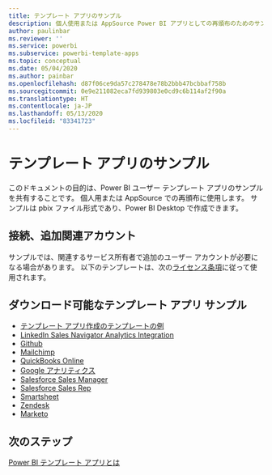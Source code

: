 ```yaml
---
title: テンプレート アプリのサンプル
description: 個人使用または AppSource Power BI アプリとしての再頒布のためのサンプル
author: paulinbar
ms.reviewer: ''
ms.service: powerbi
ms.subservice: powerbi-template-apps
ms.topic: conceptual
ms.date: 05/04/2020
ms.author: painbar
ms.openlocfilehash: d87f06ce9da57c278478e78b2bbb47bcbbaf758b
ms.sourcegitcommit: 0e9e211082eca7fd939803e0cd9c6b114af2f90a
ms.translationtype: HT
ms.contentlocale: ja-JP
ms.lasthandoff: 05/13/2020
ms.locfileid: "83341723"
---
```

# <a name="template-apps-samples"></a>テンプレート アプリのサンプル

このドキュメントの目的は、Power BI ユーザー テンプレート アプリのサンプルを共有することです。 個人用または AppSource での再頒布に使用します。 サンプルは pbix ファイル形式であり、Power BI Desktop で作成できます。

## <a name="connection-additional-related-accounts"></a>接続、追加関連アカウント

サンプルでは、関連するサービス所有者で追加のユーザー アカウントが必要になる場合があります。  以下のテンプレートは、次の[ライセンス条項](https://templateapps.blob.core.windows.net/sampletemplateapps/Sample-Templates-for-app-on-appsource.pdf)に従って使用されます。

## <a name="downloadable-template-apps-samples"></a>ダウンロード可能なテンプレート アプリ サンプル

* [テンプレート アプリ作成のテンプレートの例](https://templateapps.blob.core.windows.net/sampletemplateapps/TemplateforTemplateApps.zip)
* [LinkedIn Sales Navigator Analytics Integration](https://templateapps.blob.core.windows.net/sampletemplateapps/SalesNavigatorTemplate.pbix)
* [Github](https://templateapps.blob.core.windows.net/sampletemplateapps/GitHub.pbix)
* [Mailchimp](https://templateapps.blob.core.windows.net/sampletemplateapps/MailChimp.pbix)
* [QuickBooks Online](https://templateapps.blob.core.windows.net/sampletemplateapps/QuickBooksOnline.pbix)
* [Google アナリティクス](https://templateapps.blob.core.windows.net/sampletemplateapps/GoogleAnalytics.pbix)
* [Salesforce Sales Manager](https://templateapps.blob.core.windows.net/sampletemplateapps/SalesforceSalesManager.pbix)
* [Salesforce Sales Rep](https://templateapps.blob.core.windows.net/sampletemplateapps/SalesforceSalesRep.pbix)
* [Smartsheet](https://templateapps.blob.core.windows.net/sampletemplateapps/Smartsheet.pbix)
* [Zendesk](https://templateapps.blob.core.windows.net/sampletemplateapps/Zendesk.pbix)
* [Marketo](https://templateapps.blob.core.windows.net/sampletemplateapps/Marketo.pbix)

## <a name="next-steps"></a>次のステップ

[Power BI テンプレート アプリとは](service-template-apps-overview.md)
